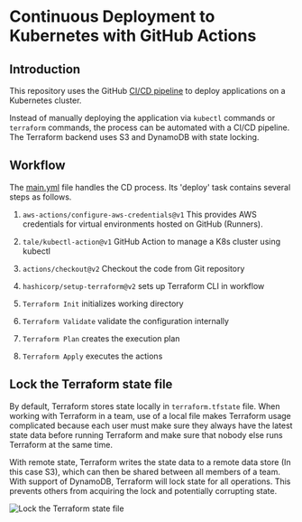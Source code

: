 # Continuous Deployment to Kubernetes with GitHub Actions
## Introduction

This repository uses the GitHub [CI/CD pipeline](https://resources.github.com/ci-cd/) to deploy applications on a Kubernetes cluster. 

Instead of manually deploying the application via `kubectl` commands or `terraform` commands, the process can be automated with a CI/CD pipeline.
The Terraform backend uses S3 and DynamoDB with state locking.

## Workflow
The [main.yml](.github/workflows/main.yml) file handles the CD process. Its 'deploy' task contains several steps as follows.

1. `aws-actions/configure-aws-credentials@v1` This provides AWS credentials for virtual environments hosted on GitHub (Runners).

2. `tale/kubectl-action@v1` GitHub Action to manage a K8s cluster using kubectl
3. `actions/checkout@v2` Checkout the code from Git repository
4. `hashicorp/setup-terraform@v2` sets up Terraform CLI in workflow
5. `Terraform Init` initializes working directory
6. `Terraform Validate` validate the configuration internally
7. `Terraform Plan` creates the execution plan
8. `Terraform Apply` executes the actions

## Lock the Terraform state file
By default, Terraform stores state locally in `terraform.tfstate` file. When working with Terraform in a team, use of a local file makes Terraform usage complicated because each user must make sure they always have the latest state data before running Terraform and make sure that nobody else runs Terraform at the same time.

With remote state, Terraform writes the state data to a remote data store (In this case S3), which can then be shared between all members of a team.
With support of DynamoDB, Terraform will lock state for all operations. This prevents others from acquiring the lock and potentially corrupting state.

![Lock the Terraform state file](https://miro.medium.com/v2/resize:fit:720/format:webp/1*fTy-c4tMqwtsMfZsX0ePLw.png)
